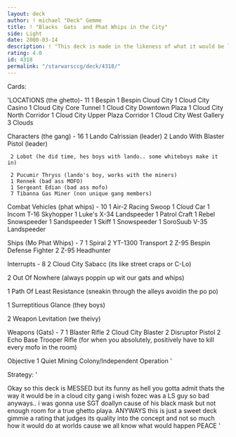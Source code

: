 ```yaml
---
layout: deck
author: ! michael "Deck" Gemme
title: ! "Blacks  Gats  and Phat Whips in the City"
side: Light
date: 2000-03-14
description: ! "This deck is made in the likeness of what it would be like in the SWCCG ghettomany cards will have their own descriptions as to why they will be in the deck"
rating: 4.0
id: 4318
permalink: "/starwarsccg/deck/4318/"
---
```

Cards: 

'LOCATIONS (the ghetto)- 11
    1 Bespin
    1 Bespin Cloud City
    1 Cloud City Casino
    1 Cloud City Core Tunnel
    1 Cloud City Downtown Plaza
    1 Cloud City North Corridor
    1 Cloud City Upper Plaza Corridor
    1 Cloud City West Gallery
    3 Clouds

Characters (the gang) - 16
     1 Lando Calrissian (leader)
     2 Lando With Blaster Pistol (leader)

     2 Lobot (he did time, hes boys with lando.. some whiteboys make it in)

     2 Pucumir Thryss (lando's boy, works with the miners)
     1 Rennek (bad ass MOFO)
     1 Sergeant Edian (bad ass mofo)
     7 Tibanna Gas Miner (non unique gang members)

Combat Vehicles (phat whips) - 10
     1 Air-2 Racing Swoop
     1 Cloud Car
     1 Incom T-16 Skyhopper
     1 Luke's X-34 Landspeeder
     1 Patrol Craft
     1 Rebel Snowspeeder
     1 Sandspeeder
     1 Skiff
     1 Snowspeeder
     1 SoroSuub V-35 Landspeeder

Ships (Mo Phat Whips) - 7
     1 Spiral
     2 YT-1300 Transport
     2 Z-95 Bespin Defense Fighter
     2 Z-95 Headhunter

Interrupts - 8
  2 Cloud City Sabacc (its like street craps or C-Lo)

  2 Out Of Nowhere (always poppin up wit our gats and whips)

  1 Path Of Least Resistance (sneakin through the alleys avoidin the po po)

  1 Surreptitious Glance (they boys)

  2 Weapon Levitation (we theivy)

Weapons (Gats) - 7
     1 Blaster Rifle
     2 Cloud City Blaster
     2 Disruptor Pistol
     2 Echo Base Trooper Rifle (for when you absolutely, positively have to kill every mofo in the room)

Objective
     1 Quiet Mining Colony/Independent Operation
'

Strategy: '

Okay so this deck is MESSED
but its funny as hell you gotta admit
thats the way it would be in a cloud city gang
i wish fozec was a LS guy so bad
anyways.. i was gonna use SGT doallyn cause of his black mask but not enough room for a true ghetto playa.  ANYWAYS this is just a sweet deck
gimmie a rating that judges its quality into the concept and not so much how it would do at worlds cause we all know what would happen
PEACE '
